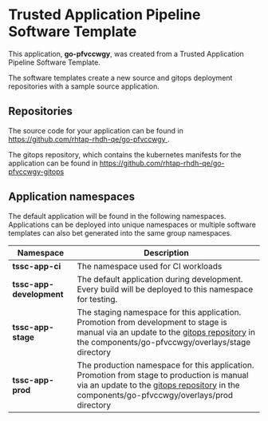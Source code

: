 # Trusted Application Pipeline Software Template

This application, **go-pfvccwgy**, was created from a Trusted Application Pipeline Software Template.

The software templates create a new source and gitops deployment repositories with a sample source application. 

## Repositories

The source code for your application can be found in [https://github.com/rhtap-rhdh-qe/go-pfvccwgy ](https://github.com/rhtap-rhdh-qe/go-pfvccwgy ).
 
The gitops repository, which contains the kubernetes manifests for the application can be found in 
[https://github.com/rhtap-rhdh-qe/go-pfvccwgy-gitops ](https://github.com/rhtap-rhdh-qe/go-pfvccwgy-gitops ) 

## Application namespaces 

The default application will be found in the following namespaces. Applications can be deployed into unique namespaces or multiple software templates can also bet generated into the same group namespaces.  

|  Namespace   |  Description   |  
| -------- | -------- |
| **tssc-app-ci** | The namespace used for CI workloads |
| **tssc-app-development** | The default application during development. Every build will be deployed to this namespace for testing. |
| **tssc-app-stage** | The staging namespace for this application. Promotion from development to stage is manual via an update to the [gitops repository](https://github.com/rhtap-rhdh-qe/go-pfvccwgy-gitops ) in the components/go-pfvccwgy/overlays/stage directory |
| **tssc-app-prod** | The production namespace for this application. Promotion from stage to production is manual via an update to the [gitops repository](https://github.com/rhtap-rhdh-qe/go-pfvccwgy-gitops ) in the components/go-pfvccwgy/overlays/prod directory |